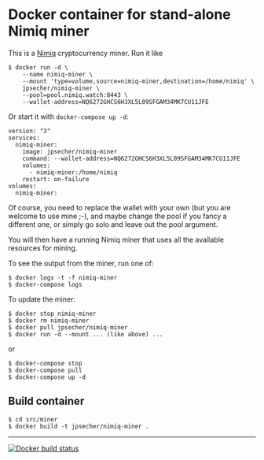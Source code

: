 # Docker container for stand-alone Nimiq miner

This is a [Nimiq](https://nimiq.com) cryptocurrency miner.  Run it like

    $ docker run -d \
        --name nimiq-miner \
        --mount 'type=volume,source=nimiq-miner,destination=/home/nimiq' \
        jpsecher/nimiq-miner \
        --pool=pool.nimiq.watch:8443 \
        --wallet-address=NQ6272GHCS6H3XL5L09SFGAM34MK7CU11JFE

Or start it with `docker-compose up -d`:

    version: "3"
    services:
      nimiq-miner:
        image: jpsecher/nimiq-miner
        command: --wallet-address=NQ6272GHCS6H3XL5L09SFGAM34MK7CU11JFE
        volumes:
          - nimiq-miner:/home/nimiq
        restart: on-failure
    volumes:
      nimiq-miner:

Of course, you need to replace the wallet with your own (but you are welcome to use mine ;-), and maybe change the pool if you fancy a different one, or simply go solo and leave out the pool argument.

You will then have a running Nimiq miner that uses all the available resources for mining.

To see the output from the miner, run one of:

    $ docker logs -t -f nimiq-miner
    $ docker-compose logs

To update the miner:

    $ docker stop nimiq-miner
    $ docker rm nimiq-miner
    $ docker pull jpsecher/nimiq-miner
    $ docker run -d --mount ... (like above) ...

or

    $ docker-compose stop
    $ docker-compose pull
    $ docker-compose up -d

## Build container

    $ cd src/miner
    $ docker build -t jpsecher/nimiq-miner .

----

[![Docker build status](https://img.shields.io/docker/cloud/build/jpsecher/nimiq-miner.svg)](https://hub.docker.com/r/jpsecher/nimiq-miner/builds/)
